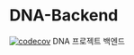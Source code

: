 # DNA-Backend
[![codecov](https://codecov.io/gh/DSM-DNA/DNA-Backend/branch/main/graph/badge.svg?token=J23ES39HJB)](https://codecov.io/gh/DSM-DNA/DNA-Backend)
DNA 프로젝트 백엔드
